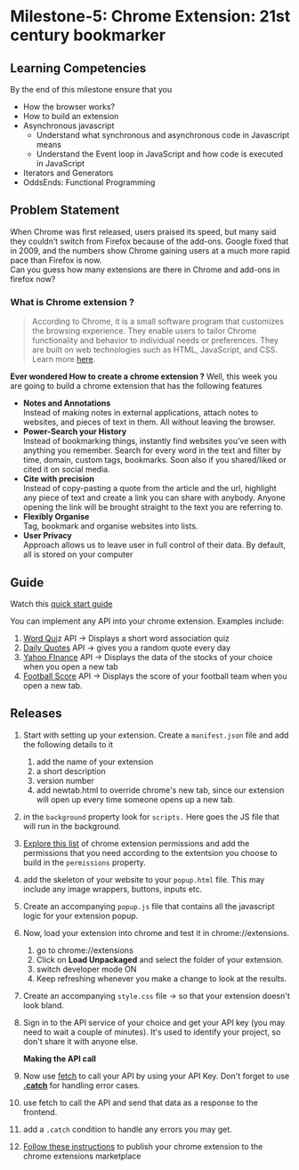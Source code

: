 # Milestone-5: Chrome Extension: 21st century bookmarker

## Learning Competencies

By the end of this milestone ensure that you

- How the browser works?
- How to build an extension
- Asynchronous javascript
  - Understand what synchronous and asynchronous code in Javascript means
  - Understand the Event loop in JavaScript and how code is executed in JavaScript
- Iterators and Generators
- OddsEnds: Functional Programming

## Problem Statement

When Chrome was first released, users praised its speed, but many said they couldn’t switch from Firefox because of the add-ons. Google fixed that in 2009, and the numbers show Chrome gaining users at a much more rapid pace than Firefox is now.  
Can you guess how many extensions are there in Chrome and add-ons in firefox now?

### What is Chrome extension ?

> According to Chrome, it is a small software program that customizes the browsing experience. They enable users to tailor Chrome functionality and behavior to individual needs or preferences. They are built on web technologies such as HTML, JavaScript, and CSS. Learn more [here](https://developer.chrome.com/extensions).

**Ever wondered How to create a chrome extension ?** Well, this week you are going to build a chrome extension that has the following features

- **Notes and Annotations**  
   Instead of making notes in external applications, attach notes to websites, and pieces of text in them. All without leaving the browser.
- **Power-Search your History**  
   Instead of bookmarking things, instantly find websites you’ve seen with anything you remember. Search for every word in the text and filter by time, domain, custom tags, bookmarks. Soon also if you shared/liked or cited it on social media.
- **Cite with precision**  
   Instead of copy-pasting a quote from the article and the url, highlight any piece of text and create a link you can share with anybody. Anyone opening the link will be brought straight to the text you are referring to.
- **Flexibly Organise**  
   Tag, bookmark and organise websites into lists.
- **User Privacy**  
   Approach allows us to leave user in full control of their data. By default, all is stored on your computer

## Guide
Watch this [quick start guide](https://drive.google.com/open?id=1dROTX0CMX5urmAXtnLZlz7FGJ9qCpa5a)

You can implement any API into your chrome extension. Examples include:

1. [Word Qui](https://rapidapi.com/twinword/api/word-quiz/pricing)z API → Displays a short word association quiz 
2. [Daily Quotes](https://rapidapi.com/martin.svoboda/api/quotes15/) API → gives you a random quote every day 
3. [Yahoo FInance](https://rapidapi.com/apidojo/api/yahoo-finance1/) API → Displays the data of the stocks of your choice when you open a new tab
4. [Football Score](https://rapidapi.com/api-sports/api/api-football/pricing) API → Displays the score of your football team when you open a new tab. 

## **Releases** 

1. Start with setting up your extension. Create a `manifest.json` file and add the following details to it
    1. add the name of your extension
    2. a short description
    3. version number
    4. add newtab.html to override chrome's new tab, since our extension will open up every time someone opens up a new tab. 
2. in the `background` property look for `scripts.` Here goes the JS file that will run in the background. 
3. [Explore this list](https://developer.chrome.com/docs/extensions/mv3/declare_permissions/) of chrome extension permissions and add the permissions that you need according to the extentsion you choose to build in the `permissions` property. 
4. add the skeleton of your website to your `popup.html` file. This may include any image wrappers, buttons, inputs etc. 
5. Create an accompanying `popup.js` file that contains all the javascript logic for your extension popup. 
6. Now, load your extension into chrome and test it in chrome://extensions.
    1. go to chrome://extensions
    2. Click on **Load Unpackaged**  and select the folder of your extension. 
    3. switch developer mode ON
    4. Keep refreshing whenever you make a change to look at the results.
7. Create an accompanying `style.css` file → so that your extension doesn't look bland.  
8. Sign in to the API service of your choice and get your API key (you may need to wait a couple of minutes). It's used to identify your project, so don't share it with anyone else.
    
    **Making the API call** 
    
9. Now use [fetch](https://developer.mozilla.org/en-US/docs/Web/API/Fetch_API) to call your API by using your API Key. Don't forget to use **[.catch](https://developer.mozilla.org/en-US/docs/Web/JavaScript/Reference/Global_Objects/Promise/catch)**  for handling error cases. 
10. use fetch to call the API and send that data as a response to the frontend. 
11. add a `.catch` condition to handle any errors you may get. 
12. [Follow these instructions](https://developer.chrome.com/docs/webstore/publish/) to publish your chrome extension to the chrome extensions marketplace
